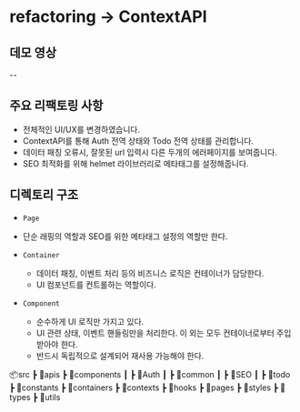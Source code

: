 # refactoring -> ContextAPI

## 데모 영상

--

## 주요 리팩토링 사항

-   전체적인 UI/UX를 변경하였습니다.
-   ContextAPI를 통해 Auth 전역 상태와 Todo 전역 상태를 관리합니다.
-   데이터 패칭 오류시, 잘못된 url 입력시 다른 두개의 에러페이지를 보여줍니다.
-   SEO 최적화를 위해 helmet 라이브러리로 메타태그를 설정해줍니다.

## 디렉토리 구조

-   `Page`
-   단순 래핑의 역할과 SEO를 위한 메타태그 설정의 역할만 한다.

-   `Container`
    -   데이터 패칭, 이벤트 처리 등의 비즈니스 로직은 컨테이너가 담당한다.
    -   UI 컴포넌트를 컨트롤하는 역할이다.
-   `Component`
    -   순수하게 UI 로직만 가지고 있다.
    -   UI 관련 상태, 이벤트 핸들링만을 처리한다. 이 외는 모두 컨테이너로부터 주입 받아야 한다.
    -   반드시 독립적으로 설계되어 재사용 가능해야 한다.

📦src ┣ 📂apis ┣ 📂components ┃ ┣ 📂Auth ┃ ┣ 📂common ┃ ┣ 📂SEO ┃ ┣ 📂todo ┣ 📂constants ┣
📂containers ┣ 📂contexts ┣ 📂hooks ┣ 📂pages ┣ 📂styles ┣ 📂types ┣ 📂utils
